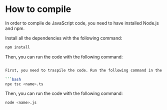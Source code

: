 # How to compile

In order to compile de JavaScript code, you need to have installed Node.js and npm.

Install all the dependencies with the following command:

```bash
npm install
```

Then, you can run the code with the following command:

````bash

First, you need to traspile the code. Run the following command in the terminal:

```bash
npx tsc <name>.ts
````

Then, you can run the code with the following command:

```bash
node <name>.js
```
